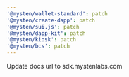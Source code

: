 ```yaml
---
'@mysten/wallet-standard': patch
'@mysten/create-dapp': patch
'@mysten/sui.js': patch
'@mysten/dapp-kit': patch
'@mysten/kiosk': patch
'@mysten/bcs': patch
---
```


Update docs url to sdk.mystenlabs.com
